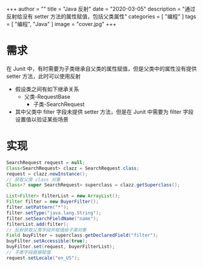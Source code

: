 +++
author = ""
title = "Java 反射"
date = "2020-03-05"
description = "通过反射给没有 setter 方法的属性赋值，包括父类属性"
categories = [
    "编程"
]
tags = [
    "编程",
    "Java"
]
image = "cover.jpg"
+++

# 需求
在 Junit 中，有时需要为子类继承自父类的属性赋值，但是父类中的属性没有提供 setter 方法，此时可以使用反射
-  假设类之间有如下继承关系
	- 父类-RequestBase
		- 子类-SearchRequest
- 其中父类中 filter 字段未提供 setter 方法，但是在 Junit 中需要为 filter 字段设置值以验证某些场景
 # 实现

  ```java
  SearchRequest request = null;
  Class<SearchRequest> clazz = SearchRequest.class;
  request = clazz.newInstance();
  // 获取父类 class 对象
  Class<? super SearchRequest> superclass = clazz.getSuperclass();
  
  List<Filter> filterList = new ArrayList();
  Filter filter = new BuyerFilter();
  filter.setPattern("*");
  filter.setType("java.lang.String");
  filter.setSearchFieldName("name");
  filterList.add(filter);
  // 反射获取父类字段并赋值给子类对象
  Field buyFilter = superclass.getDeclaredField("filter");
  buyFilter.setAccessible(true);
  buyFilter.set(request, buyerFilterList);
  // 子类字段直接赋值
  request.setLocale("en_US");
  ```

